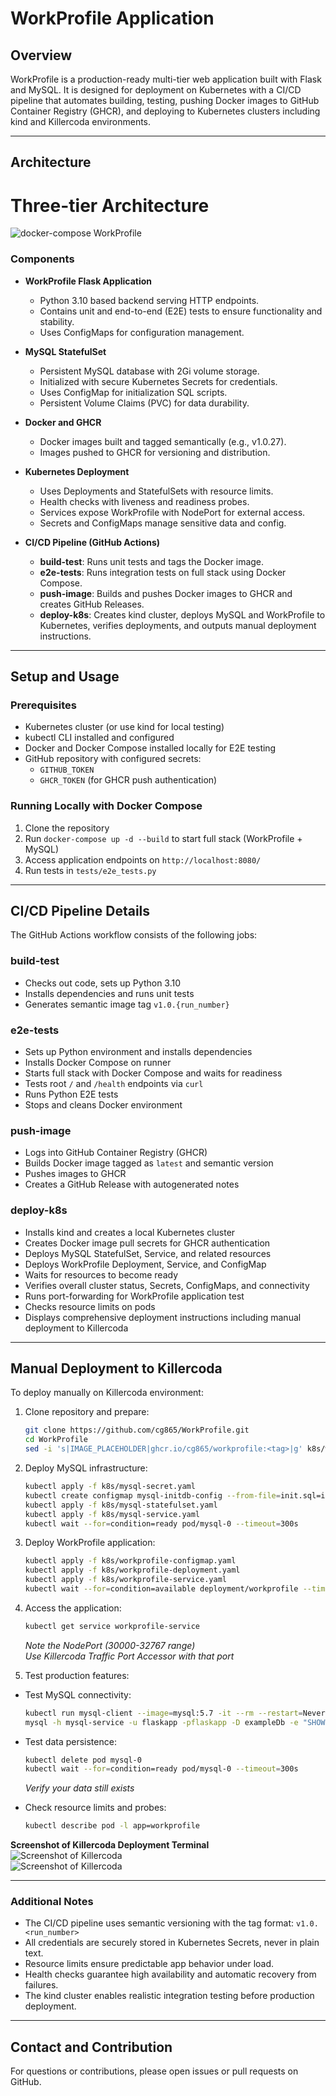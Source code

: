 # WorkProfile Application

## Overview

WorkProfile is a production-ready multi-tier web application built with Flask and MySQL. It is designed for deployment on Kubernetes with a CI/CD pipeline that automates building, testing, pushing Docker images to GitHub Container Registry (GHCR), and deploying to Kubernetes clusters including kind and Killercoda environments.

---

## Architecture

# Three-tier Architecture

![docker-compose WorkProfile](images/docker-compose.png)

### Components

- **WorkProfile Flask Application**
  - Python 3.10 based backend serving HTTP endpoints.
  - Contains unit and end-to-end (E2E) tests to ensure functionality and stability.
  - Uses ConfigMaps for configuration management.

- **MySQL StatefulSet**
  - Persistent MySQL database with 2Gi volume storage.
  - Initialized with secure Kubernetes Secrets for credentials.
  - Uses ConfigMap for initialization SQL scripts.
  - Persistent Volume Claims (PVC) for data durability.

- **Docker and GHCR**
  - Docker images built and tagged semantically (e.g., v1.0.27).
  - Images pushed to GHCR for versioning and distribution.

- **Kubernetes Deployment**
  - Uses Deployments and StatefulSets with resource limits.
  - Health checks with liveness and readiness probes.
  - Services expose WorkProfile with NodePort for external access.
  - Secrets and ConfigMaps manage sensitive data and config.

- **CI/CD Pipeline (GitHub Actions)**
  - **build-test**: Runs unit tests and tags the Docker image.
  - **e2e-tests**: Runs integration tests on full stack using Docker Compose.
  - **push-image**: Builds and pushes Docker images to GHCR and creates GitHub Releases.
  - **deploy-k8s**: Creates kind cluster, deploys MySQL and WorkProfile to Kubernetes, verifies deployments, and outputs manual deployment instructions.

---

## Setup and Usage

### Prerequisites

- Kubernetes cluster (or use kind for local testing)  
- kubectl CLI installed and configured  
- Docker and Docker Compose installed locally for E2E testing  
- GitHub repository with configured secrets:  
  - `GITHUB_TOKEN`  
  - `GHCR_TOKEN` (for GHCR push authentication)  

### Running Locally with Docker Compose

1. Clone the repository  
2. Run `docker-compose up -d --build` to start full stack (WorkProfile + MySQL)  
3. Access application endpoints on `http://localhost:8080/`  
4. Run tests in `tests/e2e_tests.py`  

---

## CI/CD Pipeline Details

The GitHub Actions workflow consists of the following jobs:

### build-test

- Checks out code, sets up Python 3.10  
- Installs dependencies and runs unit tests  
- Generates semantic image tag `v1.0.{run_number}`  

### e2e-tests

- Sets up Python environment and installs dependencies  
- Installs Docker Compose on runner  
- Starts full stack with Docker Compose and waits for readiness  
- Tests root `/` and `/health` endpoints via `curl`  
- Runs Python E2E tests  
- Stops and cleans Docker environment  

### push-image

- Logs into GitHub Container Registry (GHCR)  
- Builds Docker image tagged as `latest` and semantic version  
- Pushes images to GHCR  
- Creates a GitHub Release with autogenerated notes  

### deploy-k8s

- Installs kind and creates a local Kubernetes cluster  
- Creates Docker image pull secrets for GHCR authentication  
- Deploys MySQL StatefulSet, Service, and related resources  
- Deploys WorkProfile Deployment, Service, and ConfigMap  
- Waits for resources to become ready  
- Verifies overall cluster status, Secrets, ConfigMaps, and connectivity  
- Runs port-forwarding for WorkProfile application test  
- Checks resource limits on pods  
- Displays comprehensive deployment instructions including manual deployment to Killercoda  

---

## Manual Deployment to Killercoda

To deploy manually on Killercoda environment:

1. Clone repository and prepare:  
    ```bash
    git clone https://github.com/cg865/WorkProfile.git
    cd WorkProfile
    sed -i 's|IMAGE_PLACEHOLDER|ghcr.io/cg865/workprofile:<tag>|g' k8s/workprofile-deployment.yaml
    ```

2. Deploy MySQL infrastructure:  
    ```bash
    kubectl apply -f k8s/mysql-secret.yaml
    kubectl create configmap mysql-initdb-config --from-file=init.sql=init.sql
    kubectl apply -f k8s/mysql-statefulset.yaml
    kubectl apply -f k8s/mysql-service.yaml
    kubectl wait --for=condition=ready pod/mysql-0 --timeout=300s
    ```

3. Deploy WorkProfile application:  
    ```bash
    kubectl apply -f k8s/workprofile-configmap.yaml
    kubectl apply -f k8s/workprofile-deployment.yaml
    kubectl apply -f k8s/workprofile-service.yaml
    kubectl wait --for=condition=available deployment/workprofile --timeout=300s
    ```

4. Access the application:  
    ```bash
    kubectl get service workprofile-service
    ```
    *Note the NodePort (30000-32767 range)*  
    *Use Killercoda Traffic Port Accessor with that port*  

5. Test production features:

- Test MySQL connectivity:  
    ```bash
    kubectl run mysql-client --image=mysql:5.7 -it --rm --restart=Never -- \
    mysql -h mysql-service -u flaskapp -pflaskapp -D exampleDb -e "SHOW DATABASES;"
    ```

- Test data persistence:  
    ```bash
    kubectl delete pod mysql-0
    kubectl wait --for=condition=ready pod/mysql-0 --timeout=300s
    ```
    *Verify your data still exists*

- Check resource limits and probes:  
    ```bash
    kubectl describe pod -l app=workprofile
    ```

**Screenshot of Killercoda Deployment Terminal**  
![Screenshot of Killercoda](images/Screenshot%20of%20Killercoda%20Deployment%20Terminal.png)  
![Screenshot of Killercoda](images/Screenshot%20of%20Killercoda%20Deployment%20Terminal%201.png)

---

### Additional Notes

- The CI/CD pipeline uses semantic versioning with the tag format: `v1.0.<run_number>`  
- All credentials are securely stored in Kubernetes Secrets, never in plain text.  
- Resource limits ensure predictable app behavior under load.  
- Health checks guarantee high availability and automatic recovery from failures.  
- The kind cluster enables realistic integration testing before production deployment.  

---

## Contact and Contribution

For questions or contributions, please open issues or pull requests on GitHub.
